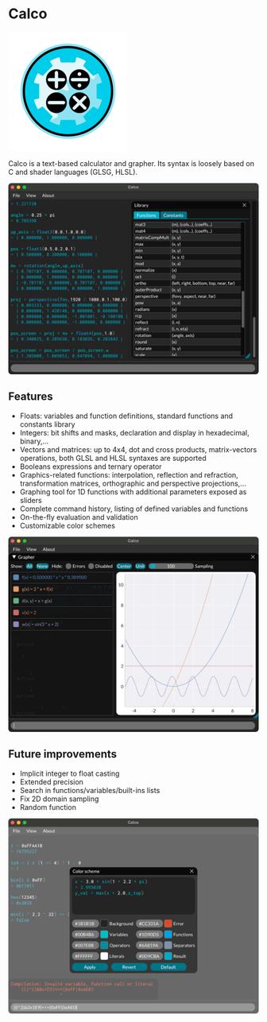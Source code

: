 # Calco

![Logo](resources/icon_small.png)

Calco is a text-based calculator and grapher. Its syntax is loosely based on C and shader languages (GLSG, HLSL).

![Screenshot](resources/screen0.png)

## Features

* Floats: variables and function definitions, standard functions and constants library
* Integers: bit shifts and masks, declaration and display in hexadecimal, binary,...
* Vectors and matrices: up to 4x4, dot and cross products, matrix-vectors operations, both GLSL and HLSL syntaxes are supported
* Booleans expressions and ternary operator
* Graphics-related functions: interpolation, reflection and refraction, transformation matrices, orthographic and perspective projections,... 
* Graphing tool for 1D functions with additional parameters exposed as sliders
* Complete command history, listing of defined variables and functions
* On-the-fly evaluation and validation
* Customizable color schemes

![Screenshot](resources/screen1.png)

## Future improvements

* Implicit integer to float casting
* Extended precision
* Search in functions/variables/built-ins lists
* Fix 2D domain sampling
* Random function

![Screenshot](resources/screen2.png)




